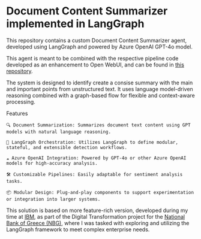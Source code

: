 # Document Content Summarizer implemented in LangGraph

This repository contains a custom Document Content Summarizer agent, developed using LangGraph and powered by Azure OpenAI GPT-4o model.

This agent is meant to be combined with the respective pipeline code developed as an enhancement to Open WebUI, and can be found in [this repository](https://github.com/nepiskopos/open-webui-enhancements).

The system is designed to identify create a consise summary with the main and important points from unstructured text. It uses language model-driven reasoning combined with a graph-based flow for flexible and context-aware processing.

Features

    🔍 Document Summarization: Summarizes document text content using GPT models with natural language reasoning.

    🧠 LangGraph Orchestration: Utilizes LangGraph to define modular, stateful, and extensible detection workflows.

    ☁️ Azure OpenAI Integration: Powered by GPT-4o or other Azure OpenAI models for high-accuracy analysis.

    🛠️ Customizable Pipelines: Easily adaptable for sentiment analysis tasks.

    📦 Modular Design: Plug-and-play components to support experimentation or integration into larger systems.

This solution is based on more feature-rich version, developed during my time at [IBM](https://www.ibm.com), as part of the Digital Transformation project for the [National Bank of Greece (NBG)](https://www.nbg.gr/en/), where I was tasked with exploring and utilizing the LangGraph framework to meet complex enterprise needs.

